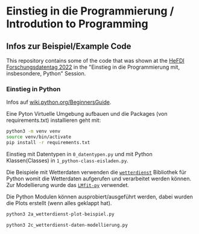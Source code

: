 # Einstieg in die Programmierung / Introdution to Programming

## Infos zur Beispiel/Example Code

This repository contains some of the code that was shown at the [HeFDI Forschungsdatentag 2022](https://www.uni-marburg.de/de/hefdi/events/vergangene-veranstaltungen/fdt-2022) in the "Einstieg in die Programmierung mit, insbesondere, Python" Session.

### Einstieg in Python

Infos auf [wiki.python.org/BeginnersGuide](https://wiki.python.org/moin/BeginnersGuide).  

Eine Pyton Virtuelle Umgebung aufbauen und die Packages (von requirements.txt) installieren geht mit:
```bash
python3 -m venv venv
source venv/bin/activate
pip install -r requirements.txt
```
Einstieg mit Datentypen in `0_datentypen.py` und mit Python Klassen(Classes) in `1_python-class-eisladen.py`.



Die Beispiele mit Wetterdaten verwenden die [`wetterdienst`](https://github.com/earthobservations/wetterdienst) Bibliothek für Python womit die Wetterdaten aufgerufen und verarbeitet werden können.
Zur Modellierung wurde das [`LMfit-py`](https://github.com/lmfit/lmfit-py) verwendet.

Die Python Modulen können ausprobiert/ausgeführt werden, dabei wurden die Plots erstellt (wenn alles geklappt hat).
```bash
python3 2a_wetterdienst-plot-beispiel.py

python3 2c_wetterdienst-daten-modellierung.py
```



